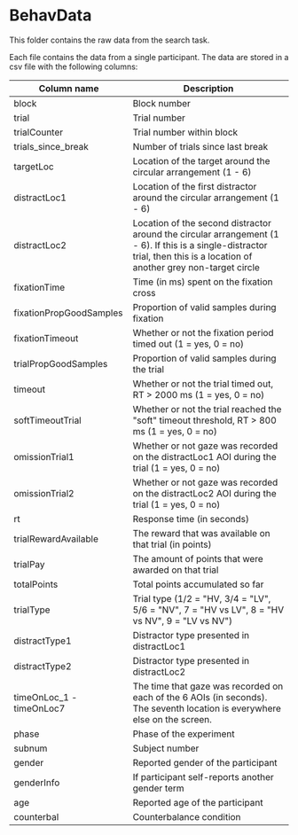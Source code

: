 # BehavData

This folder contains the raw data from the search task.

Each file contains the data from a single participant. The data are stored in a csv file with the following columns:

| Column name              | Description                                                                                                                                                                |
| ------------------------ | -------------------------------------------------------------------------------------------------------------------------------------------------------------------------- |
| block                    | Block number                                                                                                                                                               |
| trial                    | Trial number                                                                                                                                                               |
| trialCounter             | Trial number within block                                                                                                                                                  |
| trials_since_break       | Number of trials since last break                                                                                                                                          |
| targetLoc                | Location of the target around the circular arrangement (1 - 6)                                                                                                             |
| distractLoc1             | Location of the first distractor around the circular arrangement (1 - 6)                                                                                                   |
| distractLoc2             | Location of the second distractor around the circular arrangement (1 - 6). If this is a single-distractor trial, then this is a location of another grey non-target circle |
| fixationTime             | Time (in ms) spent on the fixation cross                                                                                                                                   |
| fixationPropGoodSamples  | Proportion of valid samples during fixation                                                                                                                                |
| fixationTimeout          | Whether or not the fixation period timed out (1 = yes, 0 = no)                                                                                                             |
| trialPropGoodSamples     | Proportion of valid samples during the trial                                                                                                                               |
| timeout                  | Whether or not the trial timed out, RT > 2000 ms (1 = yes, 0 = no)                                                                                                         |
| softTimeoutTrial         | Whether or not the trial reached the "soft" timeout threshold, RT > 800 ms (1 = yes, 0 = no)                                                                               |
| omissionTrial1           | Whether or not gaze was recorded on the distractLoc1 AOI during the trial (1 = yes, 0 = no)                                                                                |
| omissionTrial2           | Whether or not gaze was recorded on the distractLoc2 AOI during the trial (1 = yes, 0 = no)                                                                                |
| rt                       | Response time (in seconds)                                                                                                                                                 |
| trialRewardAvailable     | The reward that was available on that trial (in points)                                                                                                                    |
| trialPay                 | The amount of points that were awarded on that trial                                                                                                                       |
| totalPoints              | Total points accumulated so far                                                                                                                                            |
| trialType                | Trial type (1/2 = "HV, 3/4 = "LV", 5/6 = "NV", 7 = "HV vs LV", 8 = "HV vs NV", 9 = "LV vs NV")                                                                             |
| distractType1            | Distractor type presented in distractLoc1                                                                                                                                  |
| distractType2            | Distractor type presented in distractLoc2                                                                                                                                  |
| timeOnLoc_1 - timeOnLoc7 | The time that gaze was recorded on each of the 6 AOIs (in seconds). The seventh location is everywhere else on the screen.                                                 |
| phase                    | Phase of the experiment                                                                                                                                                    |
| subnum                   | Subject number                                                                                                                                                             |
| gender                   | Reported gender of the participant                                                                                                                                         |
| genderInfo               | If participant self-reports another gender term                                                                                                                            |
| age                      | Reported age of the participant                                                                                                                                            |
| counterbal               | Counterbalance condition                                                                                                                                                   |
